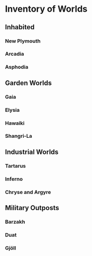# Inventory of Worlds

## Inhabited
### New Plymouth
### Arcadia
### Asphodia

## Garden Worlds
### Gaia
### Elysia
### Hawaiki
### Shangri-La

## Industrial Worlds
### Tartarus
### Inferno
### Chryse and Argyre

## Military Outposts
### Barzakh
### Duat
### Gjöll
